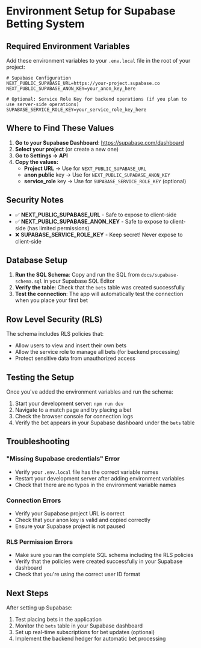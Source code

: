 # Environment Setup for Supabase Betting System

## Required Environment Variables

Add these environment variables to your `.env.local` file in the root of your project:

```env
# Supabase Configuration
NEXT_PUBLIC_SUPABASE_URL=https://your-project.supabase.co
NEXT_PUBLIC_SUPABASE_ANON_KEY=your_anon_key_here

# Optional: Service Role Key for backend operations (if you plan to use server-side operations)
SUPABASE_SERVICE_ROLE_KEY=your_service_role_key_here
```

## Where to Find These Values

1. **Go to your Supabase Dashboard**: https://supabase.com/dashboard
2. **Select your project** (or create a new one)
3. **Go to Settings → API**
4. **Copy the values:**
   - **Project URL** → Use for `NEXT_PUBLIC_SUPABASE_URL`
   - **anon public** key → Use for `NEXT_PUBLIC_SUPABASE_ANON_KEY`
   - **service_role** key → Use for `SUPABASE_SERVICE_ROLE_KEY` (optional)

## Security Notes

- ✅ **NEXT_PUBLIC_SUPABASE_URL** - Safe to expose to client-side
- ✅ **NEXT_PUBLIC_SUPABASE_ANON_KEY** - Safe to expose to client-side (has limited permissions)
- ❌ **SUPABASE_SERVICE_ROLE_KEY** - Keep secret! Never expose to client-side

## Database Setup

1. **Run the SQL Schema**: Copy and run the SQL from `docs/supabase-schema.sql` in your Supabase SQL Editor
2. **Verify the table**: Check that the `bets` table was created successfully
3. **Test the connection**: The app will automatically test the connection when you place your first bet

## Row Level Security (RLS)

The schema includes RLS policies that:
- Allow users to view and insert their own bets
- Allow the service role to manage all bets (for backend processing)
- Protect sensitive data from unauthorized access

## Testing the Setup

Once you've added the environment variables and run the schema:

1. Start your development server: `npm run dev`
2. Navigate to a match page and try placing a bet
3. Check the browser console for connection logs
4. Verify the bet appears in your Supabase dashboard under the `bets` table

## Troubleshooting

### "Missing Supabase credentials" Error
- Verify your `.env.local` file has the correct variable names
- Restart your development server after adding environment variables
- Check that there are no typos in the environment variable names

### Connection Errors
- Verify your Supabase project URL is correct
- Check that your anon key is valid and copied correctly
- Ensure your Supabase project is not paused

### RLS Permission Errors
- Make sure you ran the complete SQL schema including the RLS policies
- Verify that the policies were created successfully in your Supabase dashboard
- Check that you're using the correct user ID format

## Next Steps

After setting up Supabase:
1. Test placing bets in the application
2. Monitor the `bets` table in your Supabase dashboard
3. Set up real-time subscriptions for bet updates (optional)
4. Implement the backend hedger for automatic bet processing 
